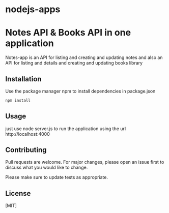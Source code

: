 # nodejs-apps
# Notes API & Books API in one application

Notes-app is an API for listing and creating and updating notes and also an API for listing and details and creating and updating books library 

## Installation

Use the package manager npm to install dependencies in package.json 
```bash
npm install
```

## Usage

just use node server.js to run the application using the url http://localhost:4000

## Contributing
Pull requests are welcome. For major changes, please open an issue first to discuss what you would like to change.

Please make sure to update tests as appropriate.

## License
[MIT]
